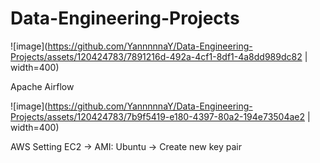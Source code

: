 # Data-Engineering-Projects


![image](https://github.com/YannnnnaY/Data-Engineering-Projects/assets/120424783/7891216d-492a-4cf1-8df1-4a8dd989dc82 | width=400)


Apache Airflow

![image](https://github.com/YannnnnaY/Data-Engineering-Projects/assets/120424783/7b9f5419-e180-4397-80a2-194e73504ae2 | width=400)

AWS Setting
EC2 -> AMI: Ubuntu -> Create new key pair
